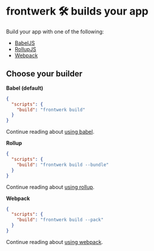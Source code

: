 # frontwerk 🛠️ builds your app

Build your app with one of the following:

* [BabelJS][babel]
* [RollupJS][rollup]
* [Webpack][webpack]

## Choose your builder

**Babel (default)**

```json
{
  "scripts": {
    "build": "frontwerk build"
  }
}
```

Continue reading about [using babel][docs-babel].

**Rollup**

```json
{
  "scripts": {
    "build": "frontwerk build --bundle"
  }
}
```

Continue reading about [using rollup][docs-rollup].

**Webpack**

```json
{
  "scripts": {
    "build": "frontwerk build --pack"
  }
}
```

Continue reading about [using webpack][docs-webpack].

[babel]: https://babeljs.io/
[rollup]: https://rollupjs.org/
[webpack]: https://webpack.js.org/
[docs-babel]: https://github.com/tricinel/frontwerk/blob/master/docs/babel.md
[docs-rollup]: https://github.com/tricinel/frontwerk/blob/master/docs/rollup.md
[docs-webpack]: https://github.com/tricinel/frontwerk/blob/master/docs/webpack.md
